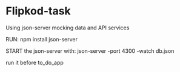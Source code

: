 # Flipkod-task

Using json-server mocking data and API services

RUN: npm install json-server

START the json-server with: json-server -port 4300 -watch db.json

run it before to_do_app
 
